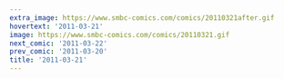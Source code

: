 ```yaml
---
extra_image: https://www.smbc-comics.com/comics/20110321after.gif
hovertext: '2011-03-21'
image: https://www.smbc-comics.com/comics/20110321.gif
next_comic: '2011-03-22'
prev_comic: '2011-03-20'
title: '2011-03-21'
---
```


